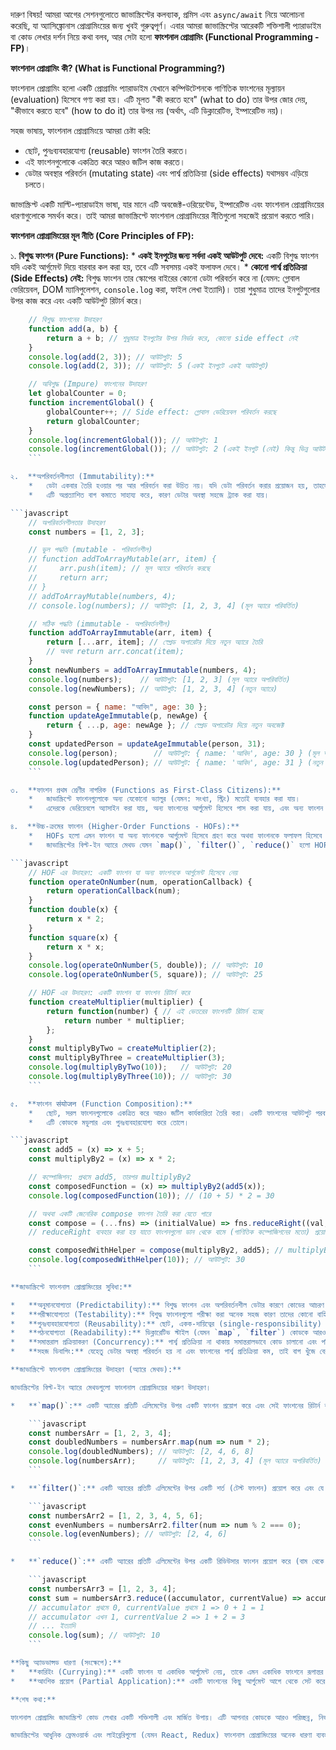 দারুণ বিষয়! আমরা আগের সেশনগুলোতে জাভাস্ক্রিপ্টের কলব্যাক, প্রমিস এবং `async/await` নিয়ে আলোচনা করেছি, যা অ্যাসিঙ্ক্রোনাস প্রোগ্রামিংয়ের জন্য খুবই গুরুত্বপূর্ণ। এবার আমরা জাভাস্ক্রিপ্টের আরেকটি শক্তিশালী প্যারাডাইম বা কোড লেখার দর্শন নিয়ে কথা বলব, আর সেটা হলো **ফাংশনাল প্রোগ্রামিং (Functional Programming - FP)**।

**ফাংশনাল প্রোগ্রামিং কী? (What is Functional Programming?)**

ফাংশনাল প্রোগ্রামিং হলো একটি প্রোগ্রামিং প্যারাডাইম যেখানে কম্পিউটেশনকে গাণিতিক ফাংশনের মূল্যায়ন (evaluation) হিসেবে গণ্য করা হয়। এটি মূলত "কী করতে হবে" (what to do) তার উপর জোর দেয়, "কীভাবে করতে হবে" (how to do it) তার উপর নয় (অর্থাৎ, এটি ডিক্লারেটিভ, ইম্পারেটিভ নয়)।

সহজ ভাষায়, ফাংশনাল প্রোগ্রামিংয়ে আমরা চেষ্টা করি:
*   ছোট, পুনঃব্যবহারযোগ্য (reusable) ফাংশন তৈরি করতে।
*   এই ফাংশনগুলোকে একত্রিত করে আরও জটিল কাজ করতে।
*   ডেটার অবস্থার পরিবর্তন (mutating state) এবং পার্শ্ব প্রতিক্রিয়া (side effects) যথাসম্ভব এড়িয়ে চলতে।

জাভাস্ক্রিপ্ট একটি মাল্টি-প্যারাডাইম ভাষা, যার মানে এটি অবজেক্ট-ওরিয়েন্টেড, ইম্পারেটিভ এবং ফাংশনাল প্রোগ্রামিংয়ের ধারণাগুলোকে সমর্থন করে। তাই আমরা জাভাস্ক্রিপ্টে ফাংশনাল প্রোগ্রামিংয়ের নীতিগুলো সহজেই প্রয়োগ করতে পারি।

**ফাংশনাল প্রোগ্রামিংয়ের মূল নীতি (Core Principles of FP):**

১.  **বিশুদ্ধ ফাংশন (Pure Functions):**
    *   **একই ইনপুটের জন্য সর্বদা একই আউটপুট দেবে:** একটি বিশুদ্ধ ফাংশন যদি একই আর্গুমেন্ট দিয়ে বারবার কল করা হয়, তবে এটি সবসময় একই ফলাফল দেবে।
    *   **কোনো পার্শ্ব প্রতিক্রিয়া (Side Effects) নেই:** বিশুদ্ধ ফাংশন তার স্কোপের বাইরের কোনো ডেটা পরিবর্তন করে না (যেমন: গ্লোবাল ভেরিয়েবল, DOM ম্যানিপুলেশন, `console.log` করা, ফাইল লেখা ইত্যাদি)। তারা শুধুমাত্র তাদের ইনপুটগুলোর উপর কাজ করে এবং একটি আউটপুট রিটার্ন করে।

```javascript
    // বিশুদ্ধ ফাংশনের উদাহরণ
    function add(a, b) {
        return a + b; // শুধুমাত্র ইনপুটের উপর নির্ভর করে, কোনো side effect নেই
    }
    console.log(add(2, 3)); // আউটপুট: 5
    console.log(add(2, 3)); // আউটপুট: 5 (একই ইনপুটে একই আউটপুট)

    // অবিশুদ্ধ (Impure) ফাংশনের উদাহরণ
    let globalCounter = 0;
    function incrementGlobal() {
        globalCounter++; // Side effect: গ্লোবাল ভেরিয়েবল পরিবর্তন করছে
        return globalCounter;
    }
    console.log(incrementGlobal()); // আউটপুট: 1
    console.log(incrementGlobal()); // আউটপুট: 2 (একই ইনপুট (নেই) কিন্তু ভিন্ন আউটপুট)
    ```

২.  **অপরিবর্তনশীলতা (Immutability):**
    *   ডেটা একবার তৈরি হওয়ার পর আর পরিবর্তন করা উচিত নয়। যদি ডেটা পরিবর্তন করার প্রয়োজন হয়, তাহলে মূল ডেটার একটি কপি তৈরি করে তার উপর পরিবর্তন করা উচিত, মূল ডেটাকে অপরিবর্তিত রেখে।
    *   এটি অপ্রত্যাশিত বাগ কমাতে সাহায্য করে, কারণ ডেটার অবস্থা সহজে ট্র্যাক করা যায়।

```javascript
    // অপরিবর্তনশীলতার উদাহরণ
    const numbers = [1, 2, 3];

    // ভুল পদ্ধতি (mutable - পরিবর্তনশীল)
    // function addToArrayMutable(arr, item) {
    //     arr.push(item); // মূল অ্যারে পরিবর্তন করছে
    //     return arr;
    // }
    // addToArrayMutable(numbers, 4);
    // console.log(numbers); // আউটপুট: [1, 2, 3, 4] (মূল অ্যারে পরিবর্তিত)

    // সঠিক পদ্ধতি (immutable - অপরিবর্তনশীল)
    function addToArrayImmutable(arr, item) {
        return [...arr, item]; // স্প্রেড অপারেটর দিয়ে নতুন অ্যারে তৈরি
        // অথবা return arr.concat(item);
    }
    const newNumbers = addToArrayImmutable(numbers, 4);
    console.log(numbers);    // আউটপুট: [1, 2, 3] (মূল অ্যারে অপরিবর্তিত)
    console.log(newNumbers); // আউটপুট: [1, 2, 3, 4] (নতুন অ্যারে)

    const person = { name: "আবিদ", age: 30 };
    function updateAgeImmutable(p, newAge) {
        return { ...p, age: newAge }; // স্প্রেড অপারেটর দিয়ে নতুন অবজেক্ট
    }
    const updatedPerson = updateAgeImmutable(person, 31);
    console.log(person);        // আউটপুট: { name: 'আবিদ', age: 30 } (মূল অবজেক্ট অপরিবর্তিত)
    console.log(updatedPerson); // আউটপুট: { name: 'আবিদ', age: 31 } (নতুন অবজেক্ট)
    ```

৩.  **ফাংশন প্রথম শ্রেণীর নাগরিক (Functions as First-Class Citizens):**
    *   জাভাস্ক্রিপ্টে ফাংশনগুলোকে অন্য যেকোনো ভ্যালুর (যেমন: সংখ্যা, স্ট্রিং) মতোই ব্যবহার করা যায়।
    *   এদেরকে ভেরিয়েবলে অ্যাসাইন করা যায়, অন্য ফাংশনের আর্গুমেন্ট হিসেবে পাস করা যায়, এবং অন্য ফাংশন থেকে রিটার্নও করা যায়। (এই বিষয়টি আমরা কলব্যাক ফাংশন আলোচনার সময় জেনেছি)।

৪.  **উচ্চ-ক্রমের ফাংশন (Higher-Order Functions - HOFs):**
    *   HOFs হলো এমন ফাংশন যা অন্য ফাংশনকে আর্গুমেন্ট হিসেবে গ্রহণ করে অথবা ফাংশনকে ফলাফল হিসেবে রিটার্ন করে (অথবা দুটোই করে)।
    *   জাভাস্ক্রিপ্টের বিল্ট-ইন অ্যারে মেথড যেমন `map()`, `filter()`, `reduce()` হলো HOFs-এর চমৎকার উদাহরণ।

```javascript
    // HOF এর উদাহরণ: একটি ফাংশন যা অন্য ফাংশনকে আর্গুমেন্ট হিসেবে নেয়
    function operateOnNumber(num, operationCallback) {
        return operationCallback(num);
    }
    function double(x) {
        return x * 2;
    }
    function square(x) {
        return x * x;
    }
    console.log(operateOnNumber(5, double)); // আউটপুট: 10
    console.log(operateOnNumber(5, square)); // আউটপুট: 25

    // HOF এর উদাহরণ: একটি ফাংশন যা ফাংশন রিটার্ন করে
    function createMultiplier(multiplier) {
        return function(number) { // এই ভেতরের ফাংশনটি রিটার্ন হচ্ছে
            return number * multiplier;
        };
    }
    const multiplyByTwo = createMultiplier(2);
    const multiplyByThree = createMultiplier(3);
    console.log(multiplyByTwo(10));   // আউটপুট: 20
    console.log(multiplyByThree(10)); // আউটপুট: 30
    ```

৫.  **ফাংশন संयोजन (Function Composition):**
    *   ছোট, সরল ফাংশনগুলোকে একত্রিত করে আরও জটিল কার্যকারিতা তৈরি করা। একটি ফাংশনের আউটপুট পরবর্তী ফাংশনের ইনপুট হিসেবে ব্যবহৃত হয়। `f(g(x))` এর মতো।
    *   এটি কোডকে মডুলার এবং পুনঃব্যবহারযোগ্য করে তোলে।

```javascript
    const add5 = (x) => x + 5;
    const multiplyBy2 = (x) => x * 2;

    // কম্পোজিশন: প্রথমে add5, তারপর multiplyBy2
    const composedFunction = (x) => multiplyBy2(add5(x));
    console.log(composedFunction(10)); // (10 + 5) * 2 = 30

    // অথবা একটি জেনেরিক compose ফাংশন তৈরি করা যেতে পারে
    const compose = (...fns) => (initialValue) => fns.reduceRight((val, fn) => fn(val), initialValue);
    // reduceRight ব্যবহার করা হয় যাতে ফাংশনগুলো ডান থেকে বামে (গাণিতিক কম্পোজিশনের মতো) প্রয়োগ হয়

    const composedWithHelper = compose(multiplyBy2, add5); // multiplyBy2(add5(x))
    console.log(composedWithHelper(10)); // আউটপুট: 30
    ```

**জাভাস্ক্রিপ্টে ফাংশনাল প্রোগ্রামিংয়ের সুবিধা:**

*   **অনুমানযোগ্যতা (Predictability):** বিশুদ্ধ ফাংশন এবং অপরিবর্তনশীল ডেটার কারণে কোডের আচরণ বোঝা সহজ হয়।
*   **পরীক্ষাযোগ্যতা (Testability):** বিশুদ্ধ ফাংশনগুলো পরীক্ষা করা অনেক সহজ কারণ তাদের কোনো বাহ্যিক নির্ভরতা বা পার্শ্ব প্রতিক্রিয়া নেই। একই ইনপুটের জন্য তারা সবসময় একই আউটপুট দেবে।
*   **পুনঃব্যবহারযোগ্যতা (Reusability):** ছোট, একক-দায়িত্বের (single-responsibility) ফাংশনগুলো বিভিন্ন প্রেক্ষাপটে পুনরায় ব্যবহার করা যায়।
*   **পঠনযোগ্যতা (Readability):** ডিক্লারেটিভ স্টাইল (যেমন `map`, `filter`) কোডকে আরও বর্ণনামূলক এবং বোঝার উপযোগী করে তোলে।
*   **সমান্তরাল প্রক্রিয়াকরণ (Concurrency):** পার্শ্ব প্রতিক্রিয়া না থাকায় সমান্তরালভাবে কোড চালানো এবং পরিচালনা করা সহজতর হয় (যদিও জাভাস্ক্রিপ্ট মূলত সিঙ্গল-থ্রেডেড, ওয়েব ওয়ার্কার বা অন্যান্য ক্ষেত্রে এই ধারণা কাজে লাগে)।
*   **সহজ ডিবাগিং:** যেহেতু ডেটার অবস্থা পরিবর্তন হয় না এবং ফাংশনের পার্শ্ব প্রতিক্রিয়া কম, তাই বাগ খুঁজে বের করা এবং ঠিক করা সহজ হয়।

**জাভাস্ক্রিপ্টে ফাংশনাল প্রোগ্রামিংয়ের উদাহরণ (অ্যারে মেথড):**

জাভাস্ক্রিপ্টের বিল্ট-ইন অ্যারে মেথডগুলো ফাংশনাল প্রোগ্রামিংয়ের দারুণ উদাহরণ।

*   **`map()`:** একটি অ্যারের প্রতিটি এলিমেন্টের উপর একটি ফাংশন প্রয়োগ করে এবং সেই ফাংশনের রিটার্ন করা মানগুলো নিয়ে একটি নতুন অ্যারে তৈরি করে। মূল অ্যারে অপরিবর্তিত থাকে।

    ```javascript
    const numbersArr = [1, 2, 3, 4];
    const doubledNumbers = numbersArr.map(num => num * 2);
    console.log(doubledNumbers); // আউটপুট: [2, 4, 6, 8]
    console.log(numbersArr);     // আউটপুট: [1, 2, 3, 4] (মূল অ্যারে অপরিবর্তিত)
    ```

*   **`filter()`:** একটি অ্যারের প্রতিটি এলিমেন্টের উপর একটি শর্ত (টেস্ট ফাংশন) প্রয়োগ করে এবং যে এলিমেন্টগুলো সেই শর্ত পূরণ করে, তাদের নিয়ে একটি নতুন অ্যারে তৈরি করে।

    ```javascript
    const numbersArr2 = [1, 2, 3, 4, 5, 6];
    const evenNumbers = numbersArr2.filter(num => num % 2 === 0);
    console.log(evenNumbers); // আউটপুট: [2, 4, 6]
    ```

*   **`reduce()`:** একটি অ্যারের প্রতিটি এলিমেন্টের উপর একটি রিডিউসার ফাংশন প্রয়োগ করে (বাম থেকে ডানে) একটি একক আউটপুট ভ্যালুতে পরিণত করে।

    ```javascript
    const numbersArr3 = [1, 2, 3, 4];
    const sum = numbersArr3.reduce((accumulator, currentValue) => accumulator + currentValue, 0);
    // accumulator প্রথমে 0, currentValue প্রথমে 1 => 0 + 1 = 1
    // accumulator এখন 1, currentValue 2 => 1 + 2 = 3
    // ... ইত্যাদি
    console.log(sum); // আউটপুট: 10
    ```

**কিছু অ্যাডভান্সড ধারণা (সংক্ষেপে):**
*   **কারিইং (Currying):** একটি ফাংশন যা একাধিক আর্গুমেন্ট নেয়, তাকে এমন একাধিক ফাংশনে রূপান্তর করা যেখানে প্রতিটি ফাংশন একটি করে আর্গুমেন্ট নেয় এবং পরবর্তী ফাংশন রিটার্ন করে।
*   **আংশিক প্রয়োগ (Partial Application):** একটি ফাংশনের কিছু আর্গুমেন্ট আগে থেকে সেট করে একটি নতুন ফাংশন তৈরি করা।

**শেষ কথা:**

ফাংশনাল প্রোগ্রামিং জাভাস্ক্রিপ্ট কোড লেখার একটি শক্তিশালী এবং মার্জিত উপায়। এটি আপনার কোডকে আরও পরিচ্ছন্ন, নির্ভরযোগ্য এবং সহজে রক্ষণাবেক্ষণযোগ্য করে তুলতে পারে। সম্পূর্ণভাবে ফাংশনাল স্টাইলে কোড না লিখলেও, এর কিছু নীতি (যেমন বিশুদ্ধ ফাংশন, অপরিবর্তনশীলতা, HOFs ব্যবহার) আপনার প্রোগ্রামিং দক্ষতাকে উন্নত করতে পারে।

জাভাস্ক্রিপ্টের আধুনিক ফ্রেমওয়ার্ক এবং লাইব্রেরিগুলো (যেমন React, Redux) ফাংশনাল প্রোগ্রামিংয়ের অনেক ধারণা ব্যবহার করে। তাই এই নীতিগুলো বোঝা আপনাকে আরও ভালো ডেভেলপার হতে সাহায্য করবে।

